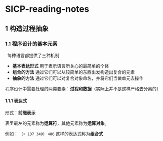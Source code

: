 # SICP-reading-notes

  ## 1 构造过程抽象
   ### 1.1 程序设计的基本元素

&ensp;每种语言都提供了三种机制
  * **基本表达形式** 用于表示语言所关心的最简单的个体
  * **组合的方法** 通过它们可以从较简单的东西出发构造出复合的元素
  * **抽象的方法** 通过它们可以对复合对象命名，并将它们当做单元去操作

  程序设计中需要处理的两类要素：**过程和数据**（实际上并不是这样严格去分离的）

#### 1.1.1 表达式
形式：**前缀表示**

表里最左的元素称为**运算符**，其他元素称为**运算对象**。

例如：
``（+ 137 349）``
``486``
这样的表达式称为**组合式**
